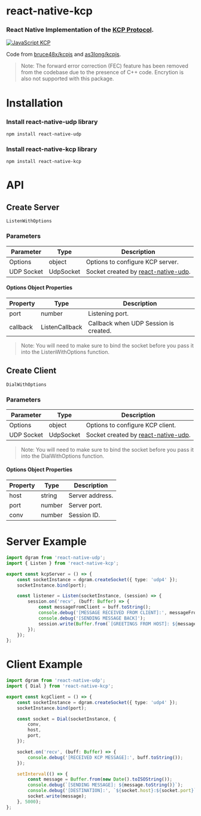 # react-native-kcp

### React Native Implementation of the [KCP Protocol](kcp).

[![JavaScript KCP](https://img.shields.io/badge/Powered_By-KCP-293C81?style=for-the-badge&logo=JavaScript&logoColor=FFFFFF)](https://reactnative.dev/docs/environment-setup)

Code from [bruce48x/kcpjs](https://github.com/bruce48x/kcpjs) and [as3long/kcpjs](https://github.com/as3long/kcpjs).

> Note: The forward error correction (FEC) feature has been removed from the codebase due to the presence of C++ code. Encrytion is also not supported with this package.

# Installation

### Install react-native-udp library

```
npm install react-native-udp
```

### Install react-native-kcp library

```
npm install react-native-kcp
```

# API

## Create Server

`ListenWithOptions`

### Parameters

| Parameter  | Type      | Description                                             |
| ---------- | --------- | ------------------------------------------------------- |
| Options    | object    | Options to configure KCP server.                        |
| UDP Socket | UdpSocket | Socket created by [react-native-udp](react-native-udp). |

#### Options Object Properties

| Property | Type           | Description                           |
| -------- | -------------- | ------------------------------------- |
| port     | number         | Listening port.                       |
| callback | ListenCallback | Callback when UDP Session is created. |

> Note: You will need to make sure to bind the socket before you pass it into the ListenWithOptions function.

## Create Client

`DialWithOptions`

### Parameters

| Parameter  | Type      | Description                                             |
| ---------- | --------- | ------------------------------------------------------- |
| Options    | object    | Options to configure KCP client.                        |
| UDP Socket | UdpSocket | Socket created by [react-native-udp](react-native-udp). |

> Note: You will need to make sure to bind the socket before you pass it into the DialWithOptions function.

#### Options Object Properties

| Property | Type   | Description     |
| -------- | ------ | --------------- |
| host     | string | Server address. |
| port     | number | Server port.    |
| conv     | number | Session ID.     |

# Server Example

```ts
import dgram from 'react-native-udp';
import { Listen } from 'react-native-kcp';

export const kcpServer = () => {
    const socketInstance = dgram.createSocket({ type: 'udp4' });
    socketInstance.bind(port);

    const listener = Listen(socketInstance, (session) => {
        session.on('recv', (buff: Buffer) => {
            const messageFromClient = buff.toString();
            console.debug('[MESSAGE RECEIVED FROM CLIENT]:', messageFromClient);
            console.debug('[SENDING MESSAGE BACK]');
            session.write(Buffer.from(`[GREETINGS FROM HOST]: ${messageFromClient}`));
        });
    });
};
```

# Client Example

```ts
import dgram from 'react-native-udp';
import { Dial } from 'react-native-kcp';

export const kcpClient = () => {
    const socketInstance = dgram.createSocket({ type: 'udp4' });
    socketInstance.bind(port);

    const socket = Dial(socketInstance, {
        conv,
        host,
        port,
    });

    socket.on('recv', (buff: Buffer) => {
        console.debug('[RECEIVED KCP MESSAGE]:', buff.toString());
    });

    setInterval(() => {
        const message = Buffer.from(new Date().toISOString());
        console.debug(`[SENDING MESSAGE]: ${message.toString()}`);
        console.debug('[DESTINATION]:', `${socket.host}:${socket.port}`);
        socket.write(message);
    }, 5000);
};
```

[kcp]: https://github.com/skywind3000/kcp
[react-native-udp]: https://github.com/tradle/react-native-udp/blob/master/README
